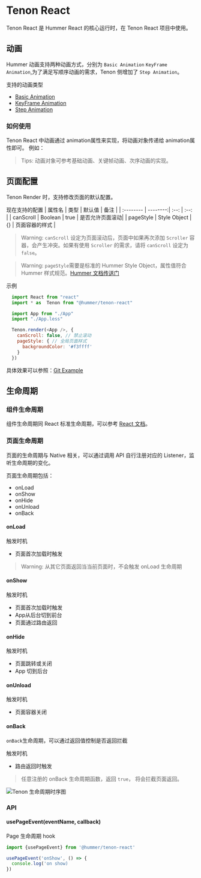 # Tenon React

Tenon React 是 Hummer React 的核心运行时，在 Tenon React 项目中使用。

## 动画
Hummer 动画支持两种动画方式，分别为 `Basic Animation` `KeyFrame Animation`,为了满足写顺序动画的需求，Tenon 侧增加了 `Step Animation`。

支持的动画类型
- [Basic Animation](https://hummer.didi.cn/doc-tenon#/zh-CN/animation_basic)
- [KeyFrame Animation](https://hummer.didi.cn/doc-tenon#/zh-CN/animation_frame)
- [Step Animation](https://hummer.didi.cn/doc-tenon#/zh-CN/animation_step)

### 如何使用
Tenon React 中动画通过 animation属性来实现，将动画对象传递给 animation属性即可。
例如： <view animation={animationObject}></view>
> Tips: 动画对象可参考基础动画、关键帧动画、次序动画的实现。


## 页面配置
Tenon Render 时，支持修改页面的默认配置。

现在支持的配置
| 属性名      |    类型 |  默认值  |  备注  | 
| :-------- | --------:| :--: | :--: |
| canScroll  | Boolean |  true   | 是否允许页面滚动|
| pageStyle     |   Style Object |  {}  | 页面容器的样式 |


> Warning: `canScroll` 设定为页面滚动后，页面中如果再次添加 `Scroller` 容器，会产生冲突。如果有使用 `Scroller` 的需求，请将 `canScroll` 设定为 `false`。

> Warning: `pageStyle`需要是标准的 Hummer Style Object，属性值符合 Hummer 样式规范。[Hummer 文档传送门](https://hummer.didi.cn/doc#/zh-CN/normal_view_style)

示例
```javascript
  import React from "react"
  import * as  Tenon from "@hummer/tenon-react"

  import App from "./App"
  import "./App.less"

  Tenon.render(<App />, {
    canScroll: false, // 禁止滚动
    pageStyle: { // 全局页面样式
      backgroundColor: '#f3ffff'
    }
  })
```
具体效果可以参照：[Git Example](https://github.com/didi/Hummer/tree/master/examples/tenon-react/src/page-config)

## 生命周期
### 组件生命周期
组件生命周期同 React 标准生命周期，可以参考 [React 文档](https://reactjs.org/docs/state-and-lifecycle.html)。
### 页面生命周期
页面的生命周期与 Native 相关，可以通过调用 API 自行注册对应的 Listener，监听生命周期的变化。

页面生命周期包括：
- onLoad
- onShow
- onHide
- onUnload
- onBack

#### onLoad
触发时机
- 页面首次加载时触发


> Warning: 从其它页面返回当当前页面时，不会触发 onLoad 生命周期
#### onShow
触发时机
- 页面首次加载时触发
- App从后台切到前台
- 页面通过路由返回

#### onHide
触发时机
- 页面跳转或关闭
- App 切到后台


#### onUnload
触发时机
- 页面容器关闭
#### onBack
`onBack`生命周期，可以通过返回值控制是否返回拦截

触发时机
- 路由返回时触发
> 任意注册的 onBack 生命周期函数，返回 `true`， 将会拦截页面返回。


![Tenon 生命周期时序图](https://dpubstatic.udache.com/static/dpubimg/3abead1a-1bbb-4ca9-b1bf-c6c0960a68a7.png)
### API
#### usePageEvent(eventName, callback)
Page 生命周期 hook

```javascript
import {usePageEvent} from '@hummer/tenon-react'

usePageEvent('onShow', () => {
  console.log('on show)
})
```

